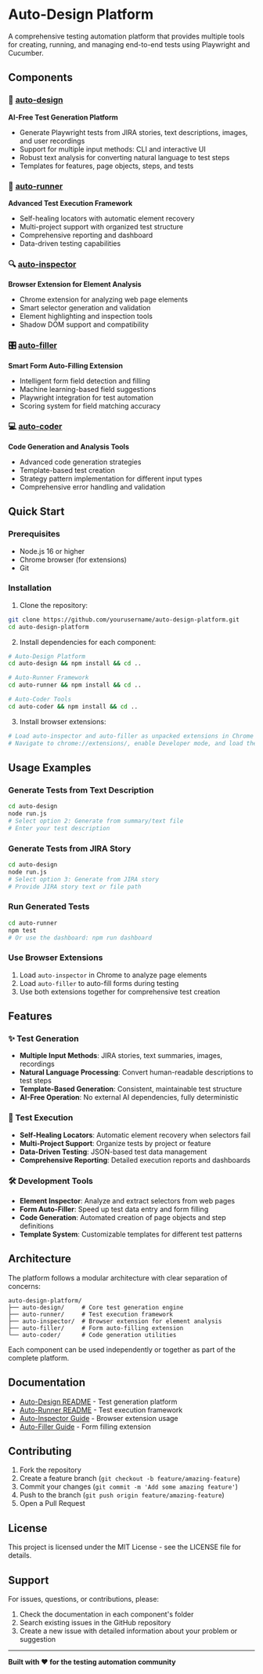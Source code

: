 # Auto-Design Platform

A comprehensive testing automation platform that provides multiple tools for creating, running, and managing end-to-end tests using Playwright and Cucumber.

## Components

### 🎯 [auto-design](./auto-design/)

**AI-Free Test Generation Platform**

- Generate Playwright tests from JIRA stories, text descriptions, images, and user recordings
- Support for multiple input methods: CLI and interactive UI
- Robust text analysis for converting natural language to test steps
- Templates for features, page objects, steps, and tests

### 🏃 [auto-runner](./auto-runner/)

**Advanced Test Execution Framework**

- Self-healing locators with automatic element recovery
- Multi-project support with organized test structure
- Comprehensive reporting and dashboard
- Data-driven testing capabilities

### 🔍 [auto-inspector](./auto-inspector/)

**Browser Extension for Element Analysis**

- Chrome extension for analyzing web page elements
- Smart selector generation and validation
- Element highlighting and inspection tools
- Shadow DOM support and compatibility

### 🎛️ [auto-filler](./auto-filler/)

**Smart Form Auto-Filling Extension**

- Intelligent form field detection and filling
- Machine learning-based field suggestions
- Playwright integration for test automation
- Scoring system for field matching accuracy

### 💻 [auto-coder](./auto-coder/)

**Code Generation and Analysis Tools**

- Advanced code generation strategies
- Template-based test creation
- Strategy pattern implementation for different input types
- Comprehensive error handling and validation

## Quick Start

### Prerequisites

- Node.js 16 or higher
- Chrome browser (for extensions)
- Git

### Installation

1. Clone the repository:

```bash
git clone https://github.com/yourusername/auto-design-platform.git
cd auto-design-platform
```

2. Install dependencies for each component:

```bash
# Auto-Design Platform
cd auto-design && npm install && cd ..

# Auto-Runner Framework
cd auto-runner && npm install && cd ..

# Auto-Coder Tools
cd auto-coder && npm install && cd ..
```

3. Install browser extensions:

```bash
# Load auto-inspector and auto-filler as unpacked extensions in Chrome
# Navigate to chrome://extensions/, enable Developer mode, and load the respective folders
```

## Usage Examples

### Generate Tests from Text Description

```bash
cd auto-design
node run.js
# Select option 2: Generate from summary/text file
# Enter your test description
```

### Generate Tests from JIRA Story

```bash
cd auto-design
node run.js
# Select option 3: Generate from JIRA story
# Provide JIRA story text or file path
```

### Run Generated Tests

```bash
cd auto-runner
npm test
# Or use the dashboard: npm run dashboard
```

### Use Browser Extensions

1. Load `auto-inspector` in Chrome to analyze page elements
2. Load `auto-filler` to auto-fill forms during testing
3. Use both extensions together for comprehensive test creation

## Features

### ✨ Test Generation

- **Multiple Input Methods**: JIRA stories, text summaries, images, recordings
- **Natural Language Processing**: Convert human-readable descriptions to test steps
- **Template-Based Generation**: Consistent, maintainable test structure
- **AI-Free Operation**: No external AI dependencies, fully deterministic

### 🔧 Test Execution

- **Self-Healing Locators**: Automatic element recovery when selectors fail
- **Multi-Project Support**: Organize tests by project or feature
- **Data-Driven Testing**: JSON-based test data management
- **Comprehensive Reporting**: Detailed execution reports and dashboards

### 🛠️ Development Tools

- **Element Inspector**: Analyze and extract selectors from web pages
- **Form Auto-Filler**: Speed up test data entry and form filling
- **Code Generation**: Automated creation of page objects and step definitions
- **Template System**: Customizable templates for different test patterns

## Architecture

The platform follows a modular architecture with clear separation of concerns:

```
auto-design-platform/
├── auto-design/     # Core test generation engine
├── auto-runner/     # Test execution framework
├── auto-inspector/  # Browser extension for element analysis
├── auto-filler/     # Form auto-filling extension
└── auto-coder/      # Code generation utilities
```

Each component can be used independently or together as part of the complete platform.

## Documentation

- [Auto-Design README](./auto-design/README.md) - Test generation platform
- [Auto-Runner README](./auto-runner/README.md) - Test execution framework
- [Auto-Inspector Guide](./auto-inspector/Rest-Files/README.md) - Browser extension usage
- [Auto-Filler Guide](./auto-filler/md/AUTO_FILLER_GUIDE.md) - Form filling extension

## Contributing

1. Fork the repository
2. Create a feature branch (`git checkout -b feature/amazing-feature`)
3. Commit your changes (`git commit -m 'Add some amazing feature'`)
4. Push to the branch (`git push origin feature/amazing-feature`)
5. Open a Pull Request

## License

This project is licensed under the MIT License - see the LICENSE file for details.

## Support

For issues, questions, or contributions, please:

1. Check the documentation in each component's folder
2. Search existing issues in the GitHub repository
3. Create a new issue with detailed information about your problem or suggestion

---

**Built with ❤️ for the testing automation community**
